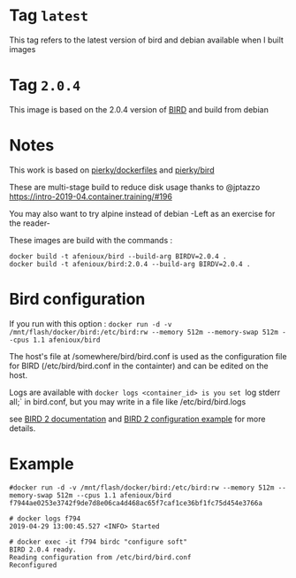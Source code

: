 # Tag `latest`
This tag refers to the latest version of bird and debian available when I built images

# Tag `2.0.4`
This image is based on the 2.0.4 version of [BIRD](https://bird.network.cz) and build from debian

# Notes

This work is based on [pierky/dockerfiles](https://github.com/pierky/dockerfiles) and [pierky/bird](https://hub.docker.com/r/pierky/bird)

These are multi-stage build to reduce disk usage thanks to @jptazzo https://intro-2019-04.container.training/#196

You may also want to try alpine instead of debian -Left as an exercise for the reader-

These images are build with the commands : 
```
docker build -t afenioux/bird --build-arg BIRDV=2.0.4 .
docker build -t afenioux/bird:2.0.4 --build-arg BIRDV=2.0.4 .
```

# Bird configuration

If you run with this option : `docker run -d -v /mnt/flash/docker/bird:/etc/bird:rw --memory 512m --memory-swap 512m --cpus 1.1 afenioux/bird`

The host's file at /somewhere/bird/bird.conf is used as the configuration file for BIRD (/etc/bird/bird.conf in the containter) and can be edited
on the host.

Logs are available with `docker logs <container_id> is you set `log stderr all;` in bird.conf, but you may write in a file like /etc/bird/bird.logs

see [BIRD 2 documentation](https://bird.network.cz/?get_doc&f=bird.html&v=20)
and [BIRD 2 configuration example](https://github.com/BIRD/bird/blob/master/doc/bird.conf.example)
for more details.

# Example
```
#docker run -d -v /mnt/flash/docker/bird:/etc/bird:rw --memory 512m --memory-swap 512m --cpus 1.1 afenioux/bird
f7944ae0253e3742f9de7d8e06ca4d468ac65f7caf1ce36bf1fc75d454e3766a

# docker logs f794
2019-04-29 13:00:45.527 <INFO> Started

# docker exec -it f794 birdc "configure soft"
BIRD 2.0.4 ready.
Reading configuration from /etc/bird/bird.conf
Reconfigured
```
